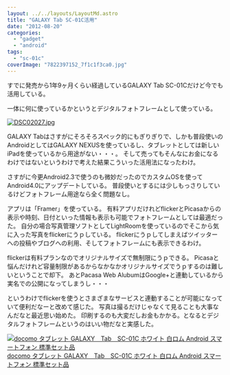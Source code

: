 ```yaml
---
layout: ../../layouts/LayoutMd.astro
title: "GALAXY Tab SC-01C活用"
date: "2012-08-20"
categories: 
  - "gadget"
  - "android"
tags: 
  - "sc-01c"
coverImage: "7822397152_7f1c1f3ca0.jpg"
---
```


すでに発売から1年9ヶ月くらい経過しているGALAXY Tab SC-01Cだけど今でも活用している。

一体に何に使っているかというとデジタルフォトフレームとして使っている。

[![DSC02027.jpg](/wp/images/9029449207_fa57e1bf96.jpg)](http://www.flickr.com/photos/67522130@N08/9029449207/ "DSC02027.jpg")

GALAXY Tabはさすがにそろそろスペック的にもぎりぎりで、しかも普段使いのAndroidとしてはGALAXY NEXUSを使っているし、タブレットとしては新しいiPadを使っているから用途がない・・・。 そして売ってもそんなにお金になるわけではないというわけで考えた結果こういった活用法になったわけ。

さすがに今更Android2.3で使うのも微妙だったのでカスタムOSを使ってAndroid4.0にアップデートしている。 普段使いとするには少しもっさりしているけどフォトフレーム用途なら全く問題なし。

アプリは「Framer」を使っている。 有料アプリだけれどflickerとPicasaからの表示や時刻、日付といった情報も表示も可能でフォトフレームとしては最適だった。 自分の場合写真管理ソフトとしてLightRoomを使っているのでそこから気に入った写真をflickerにうｐしている。 flickerにうｐしてしまえばツイッターへの投稿やブログへの利用、そしてフォトフレームにも表示できるわけ。

flickerは有料プランなのでオリジナルサイズで無制限にうｐできる。 Picasaと悩んだけれど容量制限があるからなかなかオリジナルサイズでうｐするのは難しいということで却下。 あとPacasa Web AlubumはGoogle+と連動しているから実名での公開になってしまうし・・・

というわけでflickerを使うとさまざまなサービスと連動することが可能になっていて便利だなーと改めて感じた。 写真は撮るだけじゃなくて見ることも大事なんだなと最近思い始めた。 印刷するのも大変だしお金もかかる。となるとデジタルフォトフレームというのはいい物だなと実感した。

 [![docomo タブレット GALAXY　Tab　SC-01C ホワイト 白ロム Android スマートフォン 標準セット品](/wp/images/31urqTS%2BYIL._SL160_.jpg) docomo タブレット GALAXY　Tab　SC-01C ホワイト 白ロム Android スマートフォン 標準セット品](https://www.amazon.co.jp/exec/obidos/ASIN/B004ENA91O/mizuka123-22/ref=nosim)
